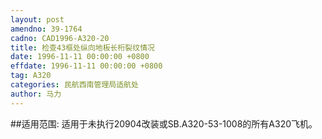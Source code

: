 ```yaml
---
layout: post
amendno: 39-1764
cadno: CAD1996-A320-20
title: 检查43框处纵向地板长桁裂纹情况
date: 1996-11-11 00:00:00 +0800
effdate: 1996-11-11 00:00:00 +0800
tag: A320
categories: 民航西南管理局适航处
author: 马力
---
```


##适用范围:
适用于未执行20904改装或SB.A320-53-1008的所有A320飞机。


